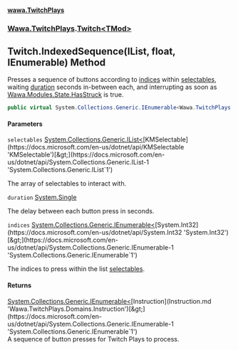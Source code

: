 #### [wawa.TwitchPlays](index.md 'index')
### [Wawa.TwitchPlays](Wawa.TwitchPlays.md 'Wawa.TwitchPlays').[Twitch&lt;TMod&gt;](Twitch{TMod}.md 'Wawa.TwitchPlays.Twitch<TMod>')

## Twitch<TMod>.IndexedSequence(IList<KMSelectable>, float, IEnumerable<int>) Method

Presses a sequence of buttons according to [indices](Twitch{TMod}.IndexedSequence(IList{KMSelectable},float,IEnumerable{int}).md#Wawa.TwitchPlays.Twitch_TMod_.IndexedSequence(System.Collections.Generic.IList_KMSelectable_,float,System.Collections.Generic.IEnumerable_int_).indices 'Wawa.TwitchPlays.Twitch<TMod>.IndexedSequence(System.Collections.Generic.IList<KMSelectable>, float, System.Collections.Generic.IEnumerable<int>).indices') within [selectables](Twitch{TMod}.IndexedSequence(IList{KMSelectable},float,IEnumerable{int}).md#Wawa.TwitchPlays.Twitch_TMod_.IndexedSequence(System.Collections.Generic.IList_KMSelectable_,float,System.Collections.Generic.IEnumerable_int_).selectables 'Wawa.TwitchPlays.Twitch<TMod>.IndexedSequence(System.Collections.Generic.IList<KMSelectable>, float, System.Collections.Generic.IEnumerable<int>).selectables'),  
waiting [duration](Twitch{TMod}.IndexedSequence(IList{KMSelectable},float,IEnumerable{int}).md#Wawa.TwitchPlays.Twitch_TMod_.IndexedSequence(System.Collections.Generic.IList_KMSelectable_,float,System.Collections.Generic.IEnumerable_int_).duration 'Wawa.TwitchPlays.Twitch<TMod>.IndexedSequence(System.Collections.Generic.IList<KMSelectable>, float, System.Collections.Generic.IEnumerable<int>).duration') seconds in-between each, and interrupting as soon as  
[Wawa.Modules.State.HasStruck](https://docs.microsoft.com/en-us/dotnet/api/Wawa.Modules.State.HasStruck 'Wawa.Modules.State.HasStruck') is true.

```csharp
public virtual System.Collections.Generic.IEnumerable<Wawa.TwitchPlays.Domains.Instruction> IndexedSequence(System.Collections.Generic.IList<KMSelectable> selectables, float duration, System.Collections.Generic.IEnumerable<int> indices);
```
#### Parameters

<a name='Wawa.TwitchPlays.Twitch_TMod_.IndexedSequence(System.Collections.Generic.IList_KMSelectable_,float,System.Collections.Generic.IEnumerable_int_).selectables'></a>

`selectables` [System.Collections.Generic.IList&lt;](https://docs.microsoft.com/en-us/dotnet/api/System.Collections.Generic.IList-1 'System.Collections.Generic.IList`1')[KMSelectable](https://docs.microsoft.com/en-us/dotnet/api/KMSelectable 'KMSelectable')[&gt;](https://docs.microsoft.com/en-us/dotnet/api/System.Collections.Generic.IList-1 'System.Collections.Generic.IList`1')

The array of selectables to interact with.

<a name='Wawa.TwitchPlays.Twitch_TMod_.IndexedSequence(System.Collections.Generic.IList_KMSelectable_,float,System.Collections.Generic.IEnumerable_int_).duration'></a>

`duration` [System.Single](https://docs.microsoft.com/en-us/dotnet/api/System.Single 'System.Single')

The delay between each button press in seconds.

<a name='Wawa.TwitchPlays.Twitch_TMod_.IndexedSequence(System.Collections.Generic.IList_KMSelectable_,float,System.Collections.Generic.IEnumerable_int_).indices'></a>

`indices` [System.Collections.Generic.IEnumerable&lt;](https://docs.microsoft.com/en-us/dotnet/api/System.Collections.Generic.IEnumerable-1 'System.Collections.Generic.IEnumerable`1')[System.Int32](https://docs.microsoft.com/en-us/dotnet/api/System.Int32 'System.Int32')[&gt;](https://docs.microsoft.com/en-us/dotnet/api/System.Collections.Generic.IEnumerable-1 'System.Collections.Generic.IEnumerable`1')

The indices to press within the list [selectables](Twitch{TMod}.IndexedSequence(IList{KMSelectable},float,IEnumerable{int}).md#Wawa.TwitchPlays.Twitch_TMod_.IndexedSequence(System.Collections.Generic.IList_KMSelectable_,float,System.Collections.Generic.IEnumerable_int_).selectables 'Wawa.TwitchPlays.Twitch<TMod>.IndexedSequence(System.Collections.Generic.IList<KMSelectable>, float, System.Collections.Generic.IEnumerable<int>).selectables').

#### Returns
[System.Collections.Generic.IEnumerable&lt;](https://docs.microsoft.com/en-us/dotnet/api/System.Collections.Generic.IEnumerable-1 'System.Collections.Generic.IEnumerable`1')[Instruction](Instruction.md 'Wawa.TwitchPlays.Domains.Instruction')[&gt;](https://docs.microsoft.com/en-us/dotnet/api/System.Collections.Generic.IEnumerable-1 'System.Collections.Generic.IEnumerable`1')  
A sequence of button presses for Twitch Plays to process.